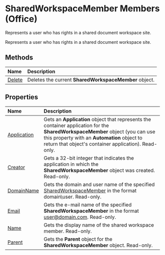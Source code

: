 
# SharedWorkspaceMember Members (Office)
Represents a user who has rights in a shared document workspace site.

Represents a user who has rights in a shared document workspace site.


## Methods



|**Name**|**Description**|
|:-----|:-----|
|[Delete](49dde7b8-1107-6ee2-5fe5-c24c326d6efe.md)|Deletes the current  **SharedWorkspaceMember** object.|

## Properties



|**Name**|**Description**|
|:-----|:-----|
|[Application](d7433e83-bd18-9fcc-43e9-9716c54da43a.md)|Gets an  **Application** object that represents the container application for the **SharedWorkspaceMember** object (you can use this property with an **Automation** object to return that object's container application). Read-only.|
|[Creator](48d609cb-9a3a-5c38-4128-2ca26aa512d6.md)|Gets a 32-bit integer that indicates the application in which the  **SharedWorkspaceMember** object was created. Read-only.|
|[DomainName](2cbbea6f-7b2c-9ddc-7a37-2e2b6be10405.md)|Gets the domain and user name of the specified [SharedWorkspaceMember](4d5ec7d9-b7f2-cdcf-5db2-7429b7a08ed9.md) in the format domain\user. Read-only.|
|[Email](3539becc-bde4-9331-432c-e907523975a7.md)|Gets the e-mail name of the specified  **SharedWorkspaceMember** in the format user@domain.com. Read-only.|
|[Name](6a7918a0-6029-4fe1-6c55-d100a360eddc.md)|Gets the display name of the shared workspace member. Read-only.|
|[Parent](71a276c6-4145-827e-e033-38eb1d11ed42.md)|Gets the  **Parent** object for the **SharedWorkspaceMember** object. Read-only.|
